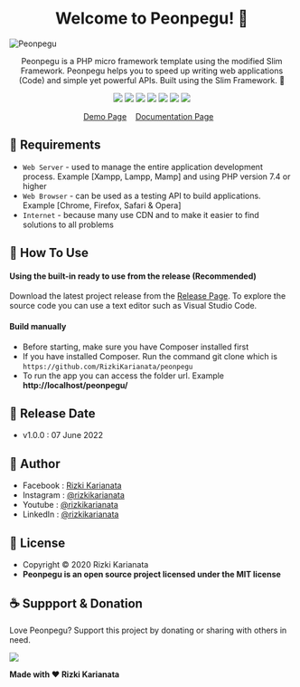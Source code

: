 <h1 align="center">Welcome to Peonpegu! 👋 </h1>

![Peonpegu](https://user-images.githubusercontent.com/52366240/172429300-bd939bd9-134d-4e1f-b3e6-f31d155ca28a.png)

<p align="center">Peonpegu is a PHP micro framework template using the modified Slim Framework. Peonpegu helps you to speed up writing web applications (Code) and simple yet powerful APIs. Built using the Slim Framework. 💖 </p>

<p align="center">
<img src="https://img.shields.io/github/contributors/RizkiKarianata/peonpegu?style=flat-square">
<img src="https://img.shields.io/github/issues/RizkiKarianata/peonpegu?style=flat-square">
<img src="https://img.shields.io/github/stars/RizkiKarianata/peonpegu?style=flat-square"> 
<img src="https://img.shields.io/github/forks/RizkiKarianata/peonpegu?style=flat-square">
<img src="https://img.shields.io/github/last-commit/RizkiKarianata/peonpegu.svg?style=flat-square">
<img src="https://img.shields.io/github/languages/code-size/RizkiKarianata/peonpegu?style=flat-square">
<img src="https://img.shields.io/github/license/RizkiKarianata/peonpegu?style=flat-square">
</p>

<p align="center">
<a href="https://karianata.com/peonpegu/demo">Demo Page</a>&nbsp;&nbsp;&nbsp;
<a href="https://karianata.com/peonpegu/docs">Documentation Page</a>&nbsp;&nbsp;&nbsp;
</p>

## 💾 Requirements

* `Web Server` - used to manage the entire application development process. Example [Xampp, Lampp, Mamp] and using PHP version 7.4 or higher
* `Web Browser` - can be used as a testing API to build applications. Example [Chrome, Firefox, Safari & Opera]
* `Internet` - because many use CDN and to make it easier to find solutions to all problems

## 🎯 How To Use

#### Using the built-in ready to use from the release (Recommended)

Download the latest project release from the [Release Page](https://github.com/RizkiKarianata/peonpegu "Release Page"). To explore the source code you can use a text editor such as Visual Studio Code.

#### Build manually

* Before starting, make sure you have Composer installed first
* If you have installed Composer. Run the command git clone which is `https://github.com/RizkiKarianata/peonpegu`
* To run the app you can access the folder url. Example **http://localhost/peonpegu/**

## 📆 Release Date

* v1.0.0 : 07 June 2022

## 🧑 Author

* Facebook : <a href="https://www.facebook.com/rizky.slankers.3386"> Rizki Karianata</a>
* Instagram : <a href="https://www.instagram.com/rizkikarianata"> @rizkikarianata</a>
* Youtube : <a href="https://www.youtube.com/channel/UCwhkJwsq6swJrerdP0tixJA"> @rizkikarianata</a>
* LinkedIn :  <a href="https://www.linkedin.com/in/rizkikarianata"> @rizkikarianata</a>

## 📝 License

* Copyright © 2020 Rizki Karianata
* **Peonpegu is an open source project licensed under the MIT license**

## ☕️ Suppport & Donation

Love Peonpegu? Support this project by donating or sharing with others in need.

<a href="https://www.buymeacoffee.com/rizkikarianata"><img src="https://img.shields.io/badge/Buy_Me_A_Coffee-FFDD00?style=for-the-badge&logo=buy-me-a-coffee&logoColor=black"/> </a>

**Made with ❤️ Rizki Karianata**
